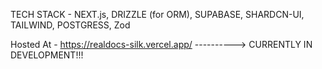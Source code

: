 TECH STACK - NEXT.js, DRIZZLE (for ORM), SUPABASE, SHARDCN-UI, TAILWIND, POSTGRESS, Zod

Hosted At - https://realdocs-silk.vercel.app/   ----------> CURRENTLY IN DEVELOPMENT!!!
